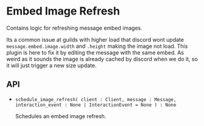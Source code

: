 # Embed Image Refresh

Contains logic for refreshing message embed images.

Its a common issue at guilds with higher load that discord wont update `message.embed.image.width` and `.height`
making the image not load.
This plugin is here to fix it by editing the message with the same embed.
As weird as it sounds the image is already cached by discord when we do it, so it will just trigger a new size update.

## API

- `schedule_image_refresh(
    client : Client,
    message : Message,
    interaction_event : None | InteractionEvent = None
) : None`

    Schedules an embed image refresh.
